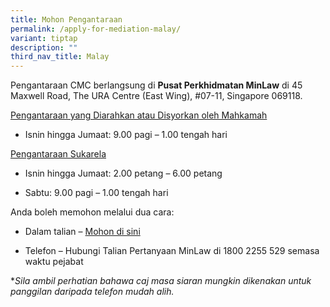 ```yaml
---
title: Mohon Pengantaraan
permalink: /apply-for-mediation-malay/
variant: tiptap
description: ""
third_nav_title: Malay
---
```

<p>Pengantaraan CMC berlangsung di&nbsp;<strong>Pusat Perkhidmatan MinLaw</strong>&nbsp;di
45 Maxwell Road, The URA Centre (East Wing), #07-11, Singapore 069118.</p>
<p><u>Pengantaraan yang Diarahkan atau Disyorkan oleh Mahkamah</u>
</p>
<ul data-tight="true" class="tight">
<li>
<p>Isnin hingga Jumaat: 9.00 pagi – 1.00 tengah hari</p>
</li>
</ul>
<p><u>Pengantaraan Sukarela</u>
</p>
<ul data-tight="true" class="tight">
<li>
<p>Isnin hingga Jumaat: 2.00 petang – 6.00 petang</p>
</li>
<li>
<p>Sabtu: 9.00 pagi – 1.00 tengah hari</p>
</li>
</ul>
<p>Anda boleh memohon melalui dua cara:</p>
<ul data-tight="true" class="tight">
<li>
<p>Dalam talian – <a href="https://auth.singpass.gov.sg/main" class="" rel="noopener" target="_blank">Mohon di sini</a>
</p>
</li>
<li>
<p>Telefon – Hubungi Talian Pertanyaan MinLaw di 1800 2255 529 semasa waktu
pejabat</p>
</li>
</ul>
<p>*<em>Sila ambil perhatian bahawa caj masa siaran mungkin dikenakan untuk panggilan daripada telefon mudah alih.</em>
</p>
<p></p>